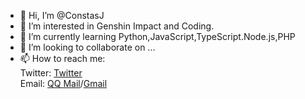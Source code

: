 - 👋 Hi, I’m @ConstasJ
- 👀 I’m interested in Genshin Impact and Coding.
- 🌱 I’m currently learning Python,JavaScript,TypeScript.Node.js,PHP
- 💞️ I’m looking to collaborate on ...
- 📫 How to reach me:  
Twitter: [Twitter](https://twitter.com/jerrypaullee)  
Email: [QQ Mail](mailto://2020212726@qq.com)/[Gmail](mailto://jerrypaullee@gmail.com)

<!---
ConstasJ/ConstasJ is a ✨ special ✨ repository because its `README.md` (this file) appears on your GitHub profile.
You can click the Preview link to take a look at your changes.
--->
